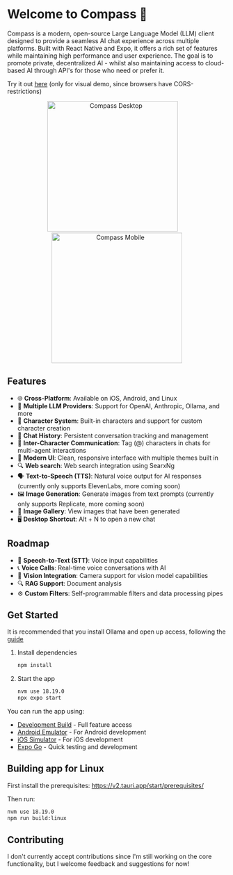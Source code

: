 # Welcome to Compass 🧭 

Compass is a modern, open-source Large Language Model (LLM) client designed to provide a seamless AI chat experience across multiple platforms. Built with React Native and Expo, it offers a rich set of features while maintaining high performance and user experience.
The goal is to promote private, decentralized AI - whilst also maintaining access to cloud-based AI through API's for those who need or prefer it.

Try it out [here](https://nordwestt.com/compass) (only for visual demo, since browsers have CORS-restrictions)

<p align="center">
<img src="https://github.com/user-attachments/assets/f95389af-4378-466f-87e2-142638c1f422" alt="Compass Desktop" height="300" />
   &nbsp;&nbsp;&nbsp;&nbsp;
<img src="https://github.com/user-attachments/assets/02f206c1-9522-4264-bb18-c6f3cde8e152" alt="Compass Mobile" height="300"/>
</p>


## Features

- 🌐 **Cross-Platform**: Available on iOS, Android, and Linux
- 🤖 **Multiple LLM Providers**: Support for OpenAI, Anthropic, Ollama, and more
- 👥 **Character System**: Built-in characters and support for custom character creation
- 💬 **Chat History**: Persistent conversation tracking and management
- 🤝 **Inter-Character Communication**: Tag (@) characters in chats for multi-agent interactions
- 🎨 **Modern UI**: Clean, responsive interface with multiple themes built in
- 🔍 **Web search**: Web search integration using SearxNg
- 🗣️ **Text-to-Speech (TTS)**: Natural voice output for AI responses (currently only supports ElevenLabs, more coming soon)
- 🖼️ **Image Generation**: Generate images from text prompts (currently only supports Replicate, more coming soon)
- 📁 **Image Gallery**: View images that have been generated
- 🖥️ **Desktop Shortcut**: Alt + N to open a new chat
## Roadmap

- 🎤 **Speech-to-Text (STT)**: Voice input capabilities
- 📞 **Voice Calls**: Real-time voice conversations with AI
- 📸 **Vision Integration**: Camera support for vision model capabilities
- 🔍 **RAG Support**: Document analysis
- ⚙️ **Custom Filters**: Self-programmable filters and data processing pipes

## Get Started

It is recommended that you install Ollama and open up access, following the [guide](https://github.com/nordwestt/compass/wiki/Ollama) 

1. Install dependencies

   ```bash
   npm install
   ```

2. Start the app

   ```bash
   nvm use 18.19.0
   npx expo start
   ```

You can run the app using:

- [Development Build](https://docs.expo.dev/develop/development-builds/introduction/) - Full feature access
- [Android Emulator](https://docs.expo.dev/workflow/android-studio-emulator/) - For Android development
- [iOS Simulator](https://docs.expo.dev/workflow/ios-simulator/) - For iOS development
- [Expo Go](https://expo.dev/go) - Quick testing and development

## Building app for Linux

First install the prerequisites: https://v2.tauri.app/start/prerequisites/

Then run:

```bash
nvm use 18.19.0
npm run build:linux
```

## Contributing

I don't currently accept contributions since I'm still working on the core functionality, but I welcome feedback and suggestions for now!
